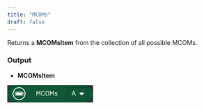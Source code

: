 ```yaml
---
title: "MCOMs"
draft: false
---
```

Returns a **MCOMsItem** from the collection of all possible MCOMs.
### Output
-   **MCOMsItem**

![MCOMs](https://raw.githubusercontent.com/battlefield-portal-community/Image-CDN/main/portal_blocks/MCOMs.png)